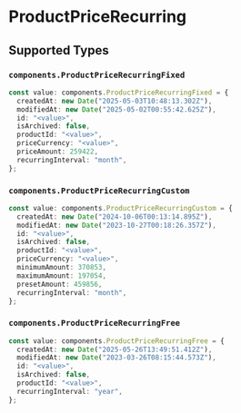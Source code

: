 # ProductPriceRecurring


## Supported Types

### `components.ProductPriceRecurringFixed`

```typescript
const value: components.ProductPriceRecurringFixed = {
  createdAt: new Date("2025-05-03T10:48:13.302Z"),
  modifiedAt: new Date("2025-05-02T00:55:42.625Z"),
  id: "<value>",
  isArchived: false,
  productId: "<value>",
  priceCurrency: "<value>",
  priceAmount: 259422,
  recurringInterval: "month",
};
```

### `components.ProductPriceRecurringCustom`

```typescript
const value: components.ProductPriceRecurringCustom = {
  createdAt: new Date("2024-10-06T00:13:14.895Z"),
  modifiedAt: new Date("2023-10-27T00:18:26.357Z"),
  id: "<value>",
  isArchived: false,
  productId: "<value>",
  priceCurrency: "<value>",
  minimumAmount: 370853,
  maximumAmount: 197054,
  presetAmount: 459856,
  recurringInterval: "month",
};
```

### `components.ProductPriceRecurringFree`

```typescript
const value: components.ProductPriceRecurringFree = {
  createdAt: new Date("2025-05-26T13:49:51.412Z"),
  modifiedAt: new Date("2023-03-26T08:15:44.573Z"),
  id: "<value>",
  isArchived: false,
  productId: "<value>",
  recurringInterval: "year",
};
```

